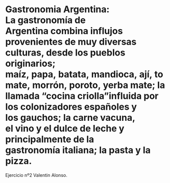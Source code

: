 # Gastronomia Argentina: La gastronomía de Argentina combina influjos provenientes de muy diversas culturas, desde los pueblos originarios; maíz, papa, batata, mandioca, ají, tomate, morrón, poroto, yerba mate; la llamada “cocina criolla”influida por los colonizadores españoles y los gauchos; la carne vacuna, el vino y el dulce de leche y principalmente de la gastronomía italiana; la pasta y la pizza.
Ejercicio nº2 Valentin Alonso.

